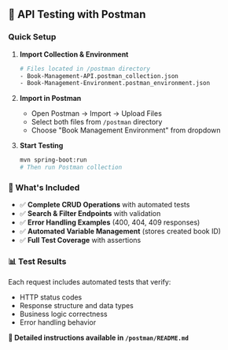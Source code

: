 ## 📮 API Testing with Postman

### Quick Setup
1. **Import Collection & Environment**
   ```bash
   # Files located in /postman directory
   - Book-Management-API.postman_collection.json
   - Book-Management-Environment.postman_environment.json
   ```

2. **Import in Postman**
    - Open Postman → Import → Upload Files
    - Select both files from `/postman` directory
    - Choose "Book Management Environment" from dropdown

3. **Start Testing**
   ```bash
   mvn spring-boot:run
   # Then run Postman collection
   ```

### 🎯 What's Included
- ✅ **Complete CRUD Operations** with automated tests
- ✅ **Search & Filter Endpoints** with validation
- ✅ **Error Handling Examples** (400, 404, 409 responses)
- ✅ **Automated Variable Management** (stores created book ID)
- ✅ **Full Test Coverage** with assertions

### 📊 Test Results
Each request includes automated tests that verify:
- HTTP status codes
- Response structure and data types
- Business logic correctness
- Error handling behavior

**📁 Detailed instructions available in `/postman/README.md`**